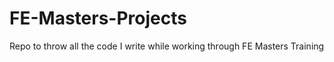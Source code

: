 # FE-Masters-Projects
Repo to throw all the code I write while working through FE Masters Training 
